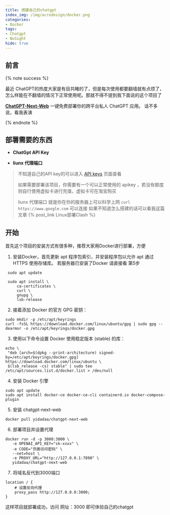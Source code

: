 ```yaml
---
title: 搭建自己的chatgpt
index_img: /img/acrodesign/docker.png
categories:
- Docker
tags:
- Chatgpt
- NoSight
hide: true
---
```


## 前言
{% note success %}

最近 ChatGPT的热度大家是有目共睹的了，但是每次使用都要翻墙就有点烦了，怎么样能在不翻墙的情况下正常使用呢。那就不得不提到我下面说的这个项目了

**[ChatGPT-Next-Web](https://github.com/Yidadaa/ChatGPT-Next-Web)**  一键免费部署你的跨平台私人 ChatGPT 应用。 话不多说，看我表演

{% endnote %}

## 部署需要的东西
* **ChatGpt API Key**

* **liunx 代理端口**

>不知道自己的API key的可以进入 [API keys](https://platform.openai.com/account/api-keys) 页面查看
>
>如果需要部署该项目，你需要有一个可以正常使用的 apikey ，若没有额度则自行使用虚拟卡进行充值，虚拟卡可在淘宝购买
>
>liunx 代理端口 就是你在你的服务器上可以科学上网 `curl https://www.google.com` 可以连接 
>如果不知道怎么搭建的话可以看我这篇文章 {% post_link Linux部署Clash %}

## 开始

首先这个项目的安装方式有很多种，推荐大家用Docker进行部署，方便

1. 安装Docker，首先更新 apt 程序包索引，并安装程序包以允许 apt 通过 HTTPS 使用存储库。
若服务器已安装了Docker 请直接看 第5步
```liunx
 sudo apt update

 sudo apt install \
     ca-certificates \
     curl \
     gnupg \
     lsb-release
```

2. 接着添加 Docker 的官方 GPG 密钥：
```liunx
sudo mkdir -p /etc/apt/keyrings
curl -fsSL https://download.docker.com/linux/ubuntu/gpg | sudo gpg --dearmor -o /etc/apt/keyrings/docker.gpg

```

3. 使用以下命令设置 Docker 使用稳定版本 (stable) 的库：
```
echo \
 "deb [arch=$(dpkg --print-architecture) signed-by=/etc/apt/keyrings/docker.gpg] https://download.docker.com/linux/ubuntu \
 $(lsb_release -cs) stable" | sudo tee /etc/apt/sources.list.d/docker.list > /dev/null
```

4. 安装 Docker 引擎
```liunx
sudo apt update
sudo apt install docker-ce docker-ce-cli containerd.io docker-compose-plugin
```

5. 安装 chatgpt-next-web
```liunx
docker pull yidadaa/chatgpt-next-web
```

6. 部署项目并设置代理
```
docker run -d -p 3000:3000 \
   -e OPENAI_API_KEY="sk-xxxx" \
   -e CODE="页面访问密码" \
   --net=host \
   -e PROXY_URL="http://127.0.0.1:7890" \
   yidadaa/chatgpt-next-web
```

7. 将域名反代到3000端口
```
location / {
    # 设置反向代理
    proxy_pass http://127.0.0.0:3000;
}
```

这样项目就部署成功，访问 网址：3000 即可体验自己的chatgpt
